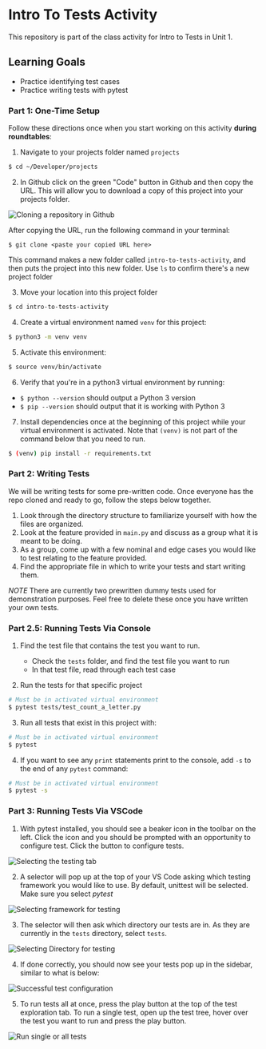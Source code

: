 # Intro To Tests Activity 
This repository is part of the class activity for Intro to Tests in Unit 1.

## Learning Goals
- Practice identifying test cases
- Practice writing tests with pytest

### Part 1: One-Time Setup

Follow these directions once when you start working on this activity **during roundtables**:

1. Navigate to your projects folder named `projects`

```bash
$ cd ~/Developer/projects
```

2. In Github click on the green "Code" button in Github and then copy the URL. This will allow you to download a copy of this project into your projects folder. 

![Cloning a repository in Github](images/cloning_a_repo.png)

After copying the URL, run the following command in your terminal:

```
$ git clone <paste your copied URL here>
```
This command makes a new folder called `intro-to-tests-activity`, and then puts the project into this new folder. Use `ls` to confirm there's a new project folder

3. Move your location into this project folder

```bash
$ cd intro-to-tests-activity
```

4. Create a virtual environment named `venv` for this project:

```bash
$ python3 -m venv venv
```

5. Activate this environment:

```bash
$ source venv/bin/activate
```

6. Verify that you're in a python3 virtual environment by running:

- `$ python --version` should output a Python 3 version
- `$ pip --version` should output that it is working with Python 3

 7. Install dependencies once at the beginning of this project while your virtual environment is activated. Note that `(venv)` is not part of the command below that you need to run.

```bash
$ (venv) pip install -r requirements.txt
```

### Part 2: Writing Tests
We will be writing tests for some pre-written code. Once everyone has the repo cloned and ready to go, follow the steps below together. 

1. Look through the directory structure to familiarize yourself with how the files are organized. 
2. Look at the feature provided in `main.py` and discuss as a group what it is meant to be doing.
3. As a group, come up with a few nominal and edge cases you would like to test relating to the feature provided.
4. Find the appropriate file in which to write your tests and start writing them. 

*NOTE* There are currently two prewritten dummy tests used for demonstration purposes. Feel free to delete these once you have written your own tests.

### Part 2.5: Running Tests Via Console
1. Find the test file that contains the test you want to run.

   - Check the `tests` folder, and find the test file you want to run
   - In that test file, read through each test case


2. Run the tests for that specific project

```bash
# Must be in activated virtual environment
$ pytest tests/test_count_a_letter.py
```

3. Run all tests that exist in this project with:

```bash
# Must be in activated virtual environment
$ pytest
```

4. If you want to see any `print` statements print to the console, add `-s` to the end of any `pytest` command:

```bash
# Must be in activated virtual environment
$ pytest -s
```

### Part 3: Running Tests Via VSCode
1. With pytest installed, you should see a beaker icon in the toolbar on the left. Click the icon and you should be prompted with an opportunity to configure test. Click the button to configure tests.

![Selecting the testing tab](images/select_testing_tab_configure_tests.png)

2. A selector will pop up at the top of your VS Code asking which testing framework you would like to use. By default, unittest will be selected. Make sure you select *pytest*

![Selecting framework for testing](images/select_pytest_configure_tests.png)

3. The selector will then ask which directory our tests are in. As they are currently in the `tests` directory, select `tests`.

![Selecting Directory for testing](images/select_tests_configure_tests.png)

4. If done correctly, you should now see your tests pop up in the sidebar, similar to what is below:

![Successful test configuration](images/configure_tests_success.png)

5. To run tests all at once, press the play button at the top of the test exploration tab. To run a single test, open up the test tree, hover over the test you want to run and press the play button.

![Run single or all tests](images/run_tests.png)